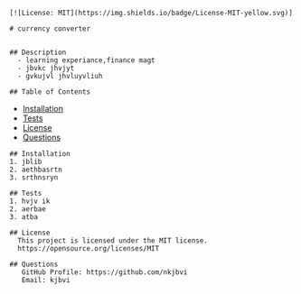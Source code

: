 
    [![License: MIT](https://img.shields.io/badge/License-MIT-yellow.svg)]

    # currency converter
      
    
    ## Description
      - learning experiance,finance magt
      - jbvkc jhvjyt
      - gvkujvl jhvluyvliuh
  
    ## Table of Contents
   - [Installation](#installation)
   - [Tests](#tests)
   - [License](#license)
   - [Questions](#questions)

    ## Installation
    1. jblib
    2. aethbasrtn
    3. srthnsryn

    ## Tests
    1. hvjv ik
    2. aerbae
    3. atba

    ## License
      This project is licensed under the MIT license.
      https://opensource.org/licenses/MIT

    ## Questions
       GitHub Profile: https://github.com/nkjbvi
       Email: kjbvi
